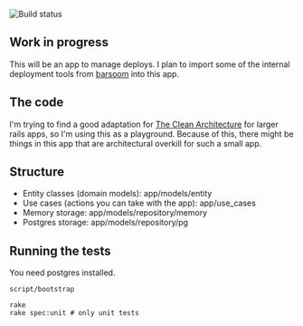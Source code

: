![Build status](https://secure.travis-ci.org/joakimk/deployer.png)

## Work in progress

This will be an app to manage deploys. I plan to import some of the internal deployment tools from [barsoom](http://barsoom.se) into this app.

## The code

I'm trying to find a good adaptation for [The Clean Architecture](http://blog.8thlight.com/uncle-bob/2012/08/13/the-clean-architecture.html) for larger rails apps, so I'm using this as a playground. Because of this, there might be things in this app that are architectural overkill for such a small app.

## Structure

* Entity classes (domain models): app/models/entity
* Use cases (actions you can take with the app): app/use_cases
* Memory storage: app/models/repository/memory
* Postgres storage: app/models/repository/pg

## Running the tests

You need postgres installed.

    script/bootstrap

    rake
    rake spec:unit # only unit tests
